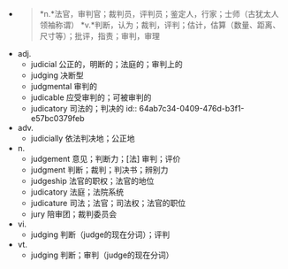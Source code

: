 - >*n.*法官，审判官；裁判员，评判员；鉴定人，行家；士师（古犹太人领袖称谓）
  *v.*判断，认为；裁判，评判；估计，估算（数量、距离、尺寸等）；批评，指责；审判，审理
- adj.
	- judicial 公正的，明断的；法庭的；审判上的
	- judging 决断型
	- judgmental 审判的
	- judicable 应受审判的；可被审判的
	- judicatory 司法的；判决的
	  id:: 64ab7c34-0409-476d-b3f1-e57bc0379feb
- adv.
	- judicially 依法判决地；公正地
- n.
	- judgement 意见；判断力；[法] 审判；评价
	- judgment 判断；裁判；判决书；辨别力
	- judgeship 法官的职权；法官的地位
	- judicatory 法庭；法院系统
	- judicature 司法；法官；司法权；法官的职位
	- jury 陪审团；裁判委员会
- vi.
	- judging 判断（judge的现在分词）；评判
- vt.
	- judging 判断；审判（judge的现在分词）